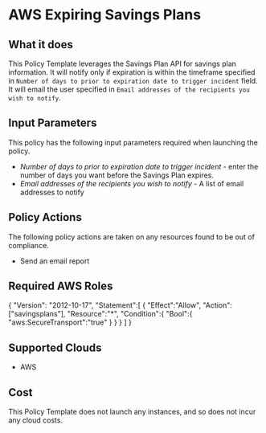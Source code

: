 # AWS Expiring Savings Plans

## What it does

This Policy Template leverages the Savings Plan API for savings plan information. It will notify only if expiration is within the timeframe specified in `Number of days to prior to expiration date to trigger incident` field. It will email the user specified in `Email addresses of the recipients you wish to notify`.

## Input Parameters

This policy has the following input parameters required when launching the policy.

- *Number of days to prior to expiration date to trigger incident* - enter the number of days you want before the Savings Plan expires.
- *Email addresses of the recipients you wish to notify* - A list of email addresses to notify

## Policy Actions

The following policy actions are taken on any resources found to be out of compliance.

- Send an email report

## Required AWS Roles

{
  "Version": "2012-10-17",
  "Statement":[
    {
      "Effect":"Allow",
      "Action":["savingsplans"],
      "Resource":"*",
      "Condition":{
        "Bool":{
          "aws:SecureTransport":"true"
        }
      }
    }
  ]
}

## Supported Clouds

- AWS

## Cost

This Policy Template does not launch any instances, and so does not incur any cloud costs.

